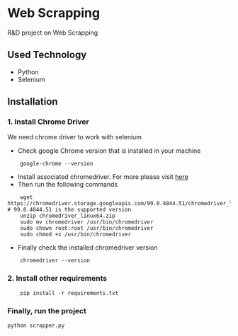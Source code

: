 # Web Scrapping
R&amp;D project on Web Scrapping

## Used Technology
- Python
- Selenium

## Installation

### 1. Install Chrome Driver
We need chrome driver to work with selenium
- Check google Chrome version that is installed in your machine
```commandline
    google-chrome --version
```
- Install associated chromedriver. For more please visit [here](https://sites.google.com/chromium.org/driver/)
- Then run the following commands
```commandline
    wget https://chromedriver.storage.googleapis.com/99.0.4844.51/chromedriver_linux64.zip # 99.0.4844.51 is the supported version 
    unzip chromedriver_linux64.zip
    sudo mv chromedriver /usr/bin/chromedriver
    sudo chown root:root /usr/bin/chromedriver
    sudo chmod +x /usr/bin/chromedriver
```
- Finally check the installed chromedriver version
```commandline
    chromedriver --version 
```

### 2. Install other requirements
```commandline
    pip install -r requirements.txt
```

### Finally, run the project
```commandline
python scrapper.py
```

